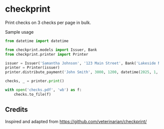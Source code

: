 # checkprint

Print checks on 3 checks per page in bulk.

Sample usage

```python
from datetime import datetime

from checkprint.models import Issuer, Bank
from checkprint.printer import Printer

issuer = Issuer('Samantha Johnson', '123 Main Street', Bank('Lakeside National Bank', '123456789'), '98765432101')
printer = Printer(issuer)
printer.distribute_payment('John Smith', 3000, 1200, datetime(2025, 1, 1), memo='Not a real check')

checks, _ = printer.print()

with open('checks.pdf', 'wb') as f:
    checks.to_file(f)
```

## Credits

Inspired and adapted from https://github.com/veterinarian/checkprint/
